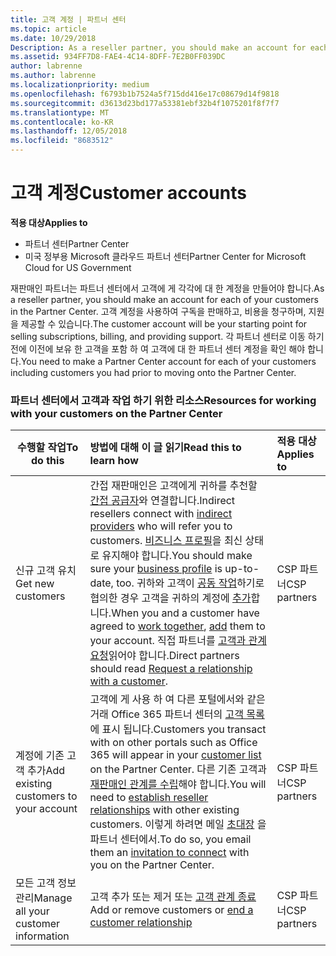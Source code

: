 ```yaml
---
title: 고객 계정 | 파트너 센터
ms.topic: article
ms.date: 10/29/2018
Description: As a reseller partner, you should make an account for each of your customers in Partner Center. The customer account will be your starting point for selling subscriptions, billing, and providing support.
ms.assetid: 934FF7D8-FAE4-4C14-8DFF-7E2B0FF039DC
author: labrenne
ms.author: labrenne
ms.localizationpriority: medium
ms.openlocfilehash: f6793b1b7524a5f715dd416e17c08679d14f9818
ms.sourcegitcommit: d3613d23bd177a53381ebf32b4f1075201f8f7f7
ms.translationtype: MT
ms.contentlocale: ko-KR
ms.lasthandoff: 12/05/2018
ms.locfileid: "8683512"
---
```

# <a name="customer-accounts"></a><span data-ttu-id="301af-102">고객 계정</span><span class="sxs-lookup"><span data-stu-id="301af-102">Customer accounts</span></span>

**<span data-ttu-id="301af-103">적용 대상</span><span class="sxs-lookup"><span data-stu-id="301af-103">Applies to</span></span>**

-  <span data-ttu-id="301af-104">파트너 센터</span><span class="sxs-lookup"><span data-stu-id="301af-104">Partner Center</span></span>
-  <span data-ttu-id="301af-105">미국 정부용 Microsoft 클라우드 파트너 센터</span><span class="sxs-lookup"><span data-stu-id="301af-105">Partner Center for Microsoft Cloud for US Government</span></span>


<span data-ttu-id="301af-106">재판매인 파트너는 파트너 센터에서 고객에 게 각각에 대 한 계정을 만들어야 합니다.</span><span class="sxs-lookup"><span data-stu-id="301af-106">As a reseller partner, you should make an account for each of your customers in the Partner Center.</span></span> <span data-ttu-id="301af-107">고객 계정을 사용하여 구독을 판매하고, 비용을 청구하며, 지원을 제공할 수 있습니다.</span><span class="sxs-lookup"><span data-stu-id="301af-107">The customer account will be your starting point for selling subscriptions, billing, and providing support.</span></span> <span data-ttu-id="301af-108">각 파트너 센터로 이동 하기 전에 이전에 보유 한 고객을 포함 하 여 고객에 대 한 파트너 센터 계정을 확인 해야 합니다.</span><span class="sxs-lookup"><span data-stu-id="301af-108">You need to make a Partner Center account for each of your customers including customers you had prior to moving onto the Partner Center.</span></span>

### <a name="resources-for-working-with-your-customers-on-the-partner-center"></a><span data-ttu-id="301af-109">파트너 센터에서 고객과 작업 하기 위한 리소스</span><span class="sxs-lookup"><span data-stu-id="301af-109">Resources for working with your customers on the Partner Center</span></span>

|**<span data-ttu-id="301af-110">수행할 작업</span><span class="sxs-lookup"><span data-stu-id="301af-110">To do this</span></span>**   |**<span data-ttu-id="301af-111">방법에 대해 이 글 읽기</span><span class="sxs-lookup"><span data-stu-id="301af-111">Read this to learn how</span></span>**   |**<span data-ttu-id="301af-112">적용 대상</span><span class="sxs-lookup"><span data-stu-id="301af-112">Applies to</span></span>**|
|-----------------|:----------------------------|:--------------|
|<span data-ttu-id="301af-113">신규 고객 유치</span><span class="sxs-lookup"><span data-stu-id="301af-113">Get new customers</span></span>|<span data-ttu-id="301af-114">간접 재판매인은 고객에게 귀하를 추천할 [간접 공급자](indirect-reseller-tasks-in-partner-center.md)와 연결합니다.</span><span class="sxs-lookup"><span data-stu-id="301af-114">Indirect resellers connect with [indirect providers](indirect-reseller-tasks-in-partner-center.md) who will refer you to customers.</span></span> <span data-ttu-id="301af-115">[비즈니스 프로필](create-a-marketing-profile.md)을 최신 상태로 유지해야 합니다.</span><span class="sxs-lookup"><span data-stu-id="301af-115">You should make sure your [business profile](create-a-marketing-profile.md) is up-to-date, too.</span></span> <span data-ttu-id="301af-116">귀하와 고객이 [공동 작업](responding-to-referrals.md)하기로 협의한 경우 고객을 귀하의 계정에 [추가](add-a-new-customer.md)합니다.</span><span class="sxs-lookup"><span data-stu-id="301af-116">When you and a customer have agreed to [work together](responding-to-referrals.md), [add](add-a-new-customer.md) them to your account.</span></span> <span data-ttu-id="301af-117">직접 파트너를 [고객과 관계 요청](request-a-relationship-with-a-customer.md)읽어야 합니다.</span><span class="sxs-lookup"><span data-stu-id="301af-117">Direct partners should read [ Request a relationship with a customer](request-a-relationship-with-a-customer.md).</span></span>|<span data-ttu-id="301af-118">CSP 파트너</span><span class="sxs-lookup"><span data-stu-id="301af-118">CSP partners</span></span>|
|<span data-ttu-id="301af-119">계정에 기존 고객 추가</span><span class="sxs-lookup"><span data-stu-id="301af-119">Add existing customers to your account</span></span>   | <span data-ttu-id="301af-120">고객에 게 사용 하 여 다른 포털에서와 같은 거래 Office 365 파트너 센터의 [고객 목록](see-your-customer-list.md) 에 표시 됩니다.</span><span class="sxs-lookup"><span data-stu-id="301af-120">Customers you transact with on other portals such as Office 365 will appear in your [customer list](see-your-customer-list.md) on the Partner Center.</span></span> <span data-ttu-id="301af-121">다른 기존 고객과 [재판매인 관계를 수립](indirect-reseller-tasks-in-partner-center.md)해야 합니다.</span><span class="sxs-lookup"><span data-stu-id="301af-121">You will need to [establish reseller relationships](indirect-reseller-tasks-in-partner-center.md) with other existing customers.</span></span> <span data-ttu-id="301af-122">이렇게 하려면 메일 [초대장](responding-to-referrals.md) 을 파트너 센터에서.</span><span class="sxs-lookup"><span data-stu-id="301af-122">To do so, you email them an [invitation to connect](responding-to-referrals.md) with you on the Partner Center.</span></span>   | <span data-ttu-id="301af-123">CSP 파트너</span><span class="sxs-lookup"><span data-stu-id="301af-123">CSP partners</span></span>   |
|<span data-ttu-id="301af-124">모든 고객 정보 관리</span><span class="sxs-lookup"><span data-stu-id="301af-124">Manage all your customer information</span></span>   | <span data-ttu-id="301af-125">고객 추가 또는 제거 또는 [고객 관계 종료](remove-a-relationship.md)</span><span class="sxs-lookup"><span data-stu-id="301af-125">Add or remove customers or [end a customer relationship](remove-a-relationship.md)</span></span>|   <span data-ttu-id="301af-126">CSP 파트너</span><span class="sxs-lookup"><span data-stu-id="301af-126">CSP partners</span></span> |